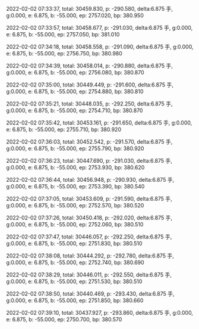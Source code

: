 2022-02-02 07:33:37, total: 30459.830, p: -290.580, delta:6.875 手, g:0.000, e: 6.875, b: -55.000, ep: 2757.020, bp: 380.950

2022-02-02 07:33:57, total: 30458.677, p: -291.030, delta:6.875 手, g:0.000, e: 6.875, b: -55.000, ep: 2757.050, bp: 381.010

2022-02-02 07:34:18, total: 30458.558, p: -291.090, delta:6.875 手, g:0.000, e: 6.875, b: -55.000, ep: 2756.750, bp: 380.980

2022-02-02 07:34:39, total: 30458.014, p: -290.880, delta:6.875 手, g:0.000, e: 6.875, b: -55.000, ep: 2756.080, bp: 380.870

2022-02-02 07:35:00, total: 30449.449, p: -291.600, delta:6.875 手, g:0.000, e: 6.875, b: -55.000, ep: 2754.880, bp: 380.810

2022-02-02 07:35:21, total: 30448.035, p: -292.250, delta:6.875 手, g:0.000, e: 6.875, b: -55.000, ep: 2754.710, bp: 380.870

2022-02-02 07:35:42, total: 30453.161, p: -291.650, delta:6.875 手, g:0.000, e: 6.875, b: -55.000, ep: 2755.710, bp: 380.920

2022-02-02 07:36:03, total: 30452.542, p: -291.570, delta:6.875 手, g:0.000, e: 6.875, b: -55.000, ep: 2755.790, bp: 380.920

2022-02-02 07:36:23, total: 30447.690, p: -291.030, delta:6.875 手, g:0.000, e: 6.875, b: -55.000, ep: 2753.930, bp: 380.620

2022-02-02 07:36:44, total: 30456.948, p: -290.930, delta:6.875 手, g:0.000, e: 6.875, b: -55.000, ep: 2753.390, bp: 380.540

2022-02-02 07:37:05, total: 30453.609, p: -291.590, delta:6.875 手, g:0.000, e: 6.875, b: -55.000, ep: 2752.570, bp: 380.520

2022-02-02 07:37:26, total: 30450.418, p: -292.020, delta:6.875 手, g:0.000, e: 6.875, b: -55.000, ep: 2752.060, bp: 380.510

2022-02-02 07:37:47, total: 30446.057, p: -292.250, delta:6.875 手, g:0.000, e: 6.875, b: -55.000, ep: 2751.830, bp: 380.510

2022-02-02 07:38:08, total: 30444.292, p: -292.780, delta:6.875 手, g:0.000, e: 6.875, b: -55.000, ep: 2752.740, bp: 380.690

2022-02-02 07:38:29, total: 30446.011, p: -292.550, delta:6.875 手, g:0.000, e: 6.875, b: -55.000, ep: 2751.530, bp: 380.510

2022-02-02 07:38:50, total: 30440.469, p: -293.430, delta:6.875 手, g:0.000, e: 6.875, b: -55.000, ep: 2751.850, bp: 380.660

2022-02-02 07:39:10, total: 30437.927, p: -293.860, delta:6.875 手, g:0.000, e: 6.875, b: -55.000, ep: 2750.700, bp: 380.570